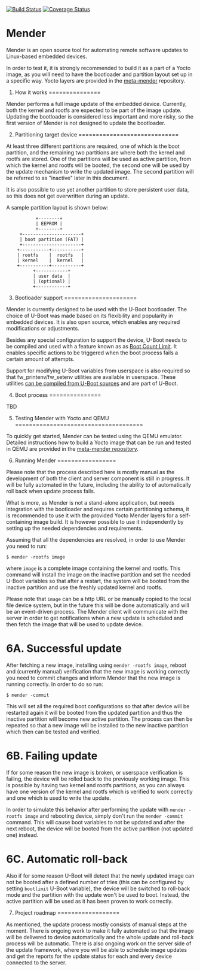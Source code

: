[![Build Status](https://travis-ci.org/mendersoftware/mender.svg?branch=master)](https://travis-ci.org/mendersoftware/mender)
[![Coverage Status](https://coveralls.io/repos/github/mendersoftware/mender/badge.svg?branch=master)](https://coveralls.io/github/mendersoftware/mender?branch=master)

# Mender 

Mender is an open source tool for automating remote software updates to Linux-based embedded devices.

In order to test it, it is strongly recommended to build it as a part of a Yocto image,
as you will need to have the bootloader and partition layout set up in a specific way.
Yocto layers are provided in the [meta-mender](https://www.github.com/mendersoftware/meta-mender)
repository.

1. How it works
===============

Mender performs a full image update of the embedded device. Currently, both the kernel and rootfs
are expected to be part of the image update. Updating the bootloader is considered less important and more
risky, so the first version of Mender is not designed to update the bootloader.


2. Partitioning target device
=============================

At least three different partitions are required, one of which is the boot partition, and the
remaining two partitions are where both the kernel and rootfs are stored. One of the partitions will be used
as active partition, from which the kernel and rootfs will be booted, the second one will be used by the update mechanism to write the updated image. The second partition will be referred to as "inactive" later in this document.

It is also possible to use yet another partition to store persistent user data, so this does not
get overwritten during an update.

A sample partition layout is shown below:

```
           +--------+
           | EEPROM |
           +--------+
     +----------------------+
     | boot partition (FAT) |
     +----------------------+
    +-----------+-----------+
    | rootfs    |  rootfs   |
    | kernel    |  kernel   |
    +-----------+-----------+
          +------------+
          | user data  |
          | (optional) |
          +------------+
```

3. Bootloader support
=====================

Mender is currently designed to be used with the U-Boot bootloader. The choice of U-Boot was made based on
its flexibility and popularity in embedded devices. It is also open source, which enables any required
modifications or adjustments.

Besides any special configuration to support the device, U-Boot needs to be compiled and used with a feature known as
as [Boot Count Limit](http://www.denx.de/wiki/view/DULG/UBootBootCountLimit). It enables specific actions to be triggered
when the boot process fails a certain amount of attempts.

Support for modifying U-Boot variables from userspace is also required so that fw_printenv/fw_setenv utilities
are available in userspace. These utilities [can be compiled from U-Boot sources](http://www.denx.de/wiki/view/DULG/HowCanIAccessUBootEnvironmentVariablesInLinux) and are part of U-Boot.



4. Boot process
===============

TBD



5. Testing Mender with Yocto and QEMU
=====================================

To quickly get started, Mender can be tested using the QEMU emulator.
Detailed instructions how to build a Yocto image that can be run and tested in QEMU are provided in the
[meta-mender repository](https://www.github.com/mendersoftware/meta-mender).


6. Running Mender
=================

Please note that the process described here is mostly manual as the development of both the client and
server component is still in progress.
It will be fully automated in the future, including the ability to of automatically roll back when update process fails.

What is more, as Mender is not a stand-alone application, but needs integration with the
bootloader and requires certain partitioning schema, it is recommended to use it with
the provided Yocto Mender layers for a self-containing image build. It is however possible
to use it independently by setting up the needed dependencies and requirements.

Assuming that all the dependencies are resolved, in order to use Mender you need to run:

    $ mender -rootfs image

where `image` is a complete image containing the kernel and rootfs. This command will install the image on the inactive
partition and set the needed U-Boot variables so that after a restart, the system will be booted from the inactive partition
and use the freshly updated kernel and rootfs.

Please note that `image` can be a http URL or be manually copied to the local file device system, but in the future this will be
done automatically and will be an event-driven process. The Mender client will communicate with the server in 
order to get notifications when a new update is scheduled and then fetch the image that will be used to update
device.


6A. Successful update
=====================

After fetching a new image, installing using `mender -rootfs image`, reboot and (currently manual) verification that the new image is working correctly you need to commit
changes and inform Mender that the new image is running correctly. In order to do so run:

    $ mender -commit

This will set all the required boot configurations so that after device will be restarted again it will be booted from
the updated partition and thus the inactive partition will become new active partition.
The process can then be repeated so that a new image will be installed to the new inactive partition
which then can be tested and verified.

6B. Failing update
==================

If for some reason the new image is broken, or userspace verification is failing, the device will be rolled back
to the previously working image. This is possible by having two kernel and rootfs partitions, as you can always have
one version of the kernel and rootfs which is verified to work correctly and one which is used to write the update.

In order to simulate this behavior after performing the update with `mender -rootfs image` and rebooting device, simply
don't run the `mender -commit` command. This will cause boot variables to not be updated and after the next reboot, the
device will be booted from the active partition (not updated one) instead.

6C. Automatic roll-back
=======================

Also if for some reason U-Boot will detect that the newly updated image can not be booted after a defined number of tries
(this can be configured by setting `bootlimit` U-Boot variable), the device will be switched to roll-back mode
and the partition with the update won't be used to boot. Instead, the active partition will be used as it has been proven
to work correctly.


7. Project roadmap
==================

As mentioned, the update process mostly consists of manual steps at the moment. There is ongoing work to make it
fully automated so that the image will be delivered to device automatically and the whole update and roll-back process
will be automatic.
There is also ongoing work on the server side of the update framework, where you will be able to schedule image
updates and get the reports for the update status for each and every device connected to the server.
